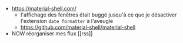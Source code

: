 - https://material-shell.com/
	- l'affichage des fenêtres était buggé jusqu'à ce que je désactiver l'extension `date formatter` à l'aveugle
	- https://github.com/material-shell/material-shell
- NOW réorganiser mes flux [[rss]]